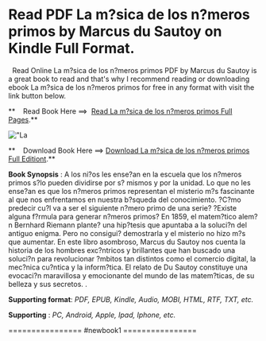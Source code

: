  **Read PDF La m?sica de los n?meros primos by Marcus du Sautoy on Kindle Full Format.**
=======================================================================================

  Read Online La m?sica de los n?meros primos PDF by Marcus du Sautoy is a great book to read and that's why I recommend reading or downloading ebook La m?sica de los n?meros primos for free in any format with visit the link button below.

**    Read Book Here ==>  [Read La m?sica de los n?meros primos Full Pages](https://newbookintheword.blogspot.com/id/8496489833).**

![\"La](\"https://i.gr-assets.com/images/S/compressed.photo.goodreads.com/books/1469009798l/3612769.jpg\")

**    Download Book Here ==> [Download La m?sica de los n?meros primos Full Editiont](https://newbookintheword.blogspot.com/id/8496489833).**

**Book Synopsis** : A los ni?os les ense?an en la escuela que los n?meros primos s?lo pueden dividirse por s? mismos y por la unidad. Lo que no les ense?an es que los n?meros primos representan el misterio m?s fascinante al que nos enfrentamos en nuestra b?squeda del conocimiento. ?C?mo predecir cu?l va a ser el siguiente n?mero primo de una serie? ?Existe alguna f?rmula para generar n?meros primos? En 1859, el matem?tico alem?n Bernhard Riemann plante? una hip?tesis que apuntaba a la soluci?n del antiguo enigma. Pero no consigui? demostrarla y el misterio no hizo m?s que aumentar. En este libro asombroso, Marcus du Sautoy nos cuenta la historia de los hombres exc?ntricos y brillantes que han buscado una soluci?n para revolucionar ?mbitos tan distintos como el comercio digital, la mec?nica cu?ntica y la inform?tica. El relato de Du Sautoy constituye una evocaci?n maravillosa y emocionante del mundo de las matem?ticas, de su belleza y sus secretos. .

**Supporting format**: _PDF, EPUB, Kindle, Audio, MOBI, HTML, RTF, TXT, etc._

**Supporting** : _PC, Android, Apple, Ipad, Iphone, etc._

================ #newbook1 ================